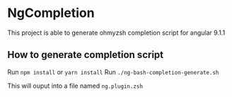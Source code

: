 # NgCompletion

This project is able to generate ohmyzsh completion script for angular 9.1.1

## How to generate completion script

Run `npm install` or `yarn install`
Run `./ng-bash-completion-generate.sh`

This will ouput into a file named `ng.plugin.zsh`

